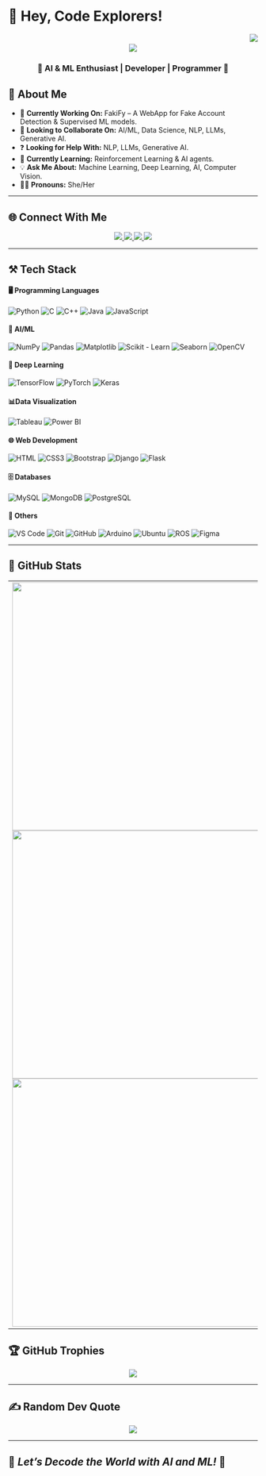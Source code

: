 # 🎯 **Hey, Code Explorers!** 

<!--
**anwesha0123/anwesha0123** is a ✨ _special_ ✨ repository because its `README.md` (this file) appears on your GitHub profile. 
-->

<img align="right" src="https://visitor-badge.laobi.icu/badge?page_id=anwesha0123" />

<h1 align="center">
    <img src="https://readme-typing-svg.herokuapp.com/?font=Righteous&size=40&color=0000DC&center=true&vCenter=true&width=500&height=70&duration=5000&lines=I'm+Anwesha+Das+!;" />
</h1>

<h3 align="center">🚀 AI & ML Enthusiast | Developer | Programmer 🚀</h3>

## 💫 About Me  

- 🔭 **Currently Working On:** FakiFy – A WebApp for Fake Account Detection & Supervised ML models.  
- 🤝 **Looking to Collaborate On:** AI/ML, Data Science, NLP, LLMs, Generative AI.  
- ❓ **Looking for Help With:** NLP, LLMs, Generative AI.  
- 📖 **Currently Learning:** Reinforcement Learning & AI agents.  
- 💡 **Ask Me About:** Machine Learning, Deep Learning, AI, Computer Vision.  
- 👩‍💻 **Pronouns:** She/Her     

---

## 🌐 Connect With Me  

<div align="center">
  <a href="mailto:anweshad026@gmail.com">
    <img src="https://img.shields.io/badge/Gmail-D14836?style=for-the-badge&logo=gmail&logoColor=white" />
  </a>
  <a href="https://www.reddit.com/" target="_blank">
    <img src="https://img.shields.io/badge/Reddit-FF4500?style=for-the-badge&logo=reddit&logoColor=white" />
  </a>
  
  <a href="https://medium.com/@anweshad026" target="_blank">
    <img src="https://img.shields.io/badge/Medium-000000?style=for-the-badge&logo=medium&logoColor=white" />
  </a>
  <a href="https://www.kaggle.com/anweshadas012" target="_blank">
    <img src="https://img.shields.io/badge/Kaggle-20BEFF?style=for-the-badge&logo=kaggle&logoColor=white" />
  </a>
</div>

---
## ⚒️ Tech Stack  
<div align="left">
  
  #### 🖥️ Programming Languages  
  <img src="https://skillicons.dev/icons?i=python" title="Python"/>
  <img src="https://skillicons.dev/icons?i=c" title="C" />
  <img src="https://skillicons.dev/icons?i=cpp" title="C++" />
  <img src="https://skillicons.dev/icons?i=java" title="Java" />
  <img src="https://skillicons.dev/icons?i=javascript" title="JavaScript" />

  #### 🤖 AI/ML  

  <img src="https://img.shields.io/badge/NumPy-013243?style=for-the-badge&logo=numpy&logoColor=white" title="NumPy" />
  <img src="https://img.shields.io/badge/Pandas-150458?style=for-the-badge&logo=pandas&logoColor=white" title="Pandas" />
  <img src="https://img.shields.io/badge/Matplotlib-3776AB?style=for-the-badge&logo=python&logoColor=white" title="Matplotlib"/>
  <img src="https://img.shields.io/badge/Scikit--Learn-F7931E?style=for-the-badge&logo=scikit-learn&logoColor=white" title="Scikit - Learn"/>
  <img src="https://img.shields.io/badge/Seaborn-3776AB?style=for-the-badge&logo=python&logoColor=white" title="Seaborn"/>
  <img src="https://img.shields.io/badge/OpenCV-5C3EE8?style=for-the-badge&logo=opencv&logoColor=white" title="OpenCV"/>

  #### 🧠 Deep Learning  
  <img src="https://skillicons.dev/icons?i=tensorflow" title="TensorFlow" />
  <img src="https://skillicons.dev/icons?i=pytorch" title="PyTorch" />
  <img src="https://skillicons.dev/icons?i=keras" title="Keras" />

  #### 📊Data Visualization

  <img src="https://img.shields.io/badge/Tableau-E97627?style=for-the-badge&logo=tableau&logoColor=white" title="Tableau" />
  <img src="https://img.shields.io/badge/Power%20BI-F2C811?style=for-the-badge&logo=power-bi&logoColor=black" title="Power BI" />

  #### 🌐 Web Development  
  <img src="https://skillicons.dev/icons?i=html" title="HTML" />
  <img src="https://skillicons.dev/icons?i=css" title="CSS3" />
  <img src="https://skillicons.dev/icons?i=bootstrap" title="Bootstrap" />
  <img src="https://skillicons.dev/icons?i=django" title="Django" />
  <img src="https://skillicons.dev/icons?i=flask" title="Flask" />

  #### 🗄️ Databases  
  <img src="https://skillicons.dev/icons?i=mysql" title="MySQL" />
  <img src="https://skillicons.dev/icons?i=mongodb" title="MongoDB" />
  <img src="https://skillicons.dev/icons?i=postgres" title="PostgreSQL" />

  #### 🔧 Others  
  <img src="https://skillicons.dev/icons?i=vscode" title="VS Code" />
  <img src="https://skillicons.dev/icons?i=git" title="Git" />
  <img src="https://skillicons.dev/icons?i=github" title="GitHub" />
  <img src="https://skillicons.dev/icons?i=arduino" title="Arduino" />
  <img src="https://skillicons.dev/icons?i=ubuntu" title="Ubuntu" />
  <img src="https://skillicons.dev/icons?i=ros" title="ROS" />
  <img src="https://skillicons.dev/icons?i=figma" title="Figma" />
</div>

---

## 🌟 GitHub Stats  

<table style="border: none;">
  <tr>
    <td>
      <img width=500 src="https://github-readme-stats.vercel.app/api?username=anwesha0123&theme=tokyonight&hide_border=true&include_all_commits=true&count_private=true" />
      <br/>
      <img width=500 src="https://github-readme-streak-stats.herokuapp.com/?user=anwesha0123&theme=tokyonight&hide_border=true" />
      <br/>
      <img width=500 src="https://github-readme-stats.vercel.app/api/top-langs/?username=anwesha0123&theme=tokyonight&hide_border=true&include_all_commits=true&count_private=true&layout=compact" />
    </td>
    <td>
      <img width=450 src="https://media3.giphy.com/media/v1.Y2lkPTc5MGI3NjExczZiMTEwNDlheDBieDBtNXlqaXh4cmNpZHIzcmhjb3M0MDA5dDYzZCZlcD12MV9pbnRlcm5hbF9naWZfYnlfaWQmY3Q9Zw/L1R1tvI9svkIWwpVYr/giphy.gif"/>
    </td>
  </tr>
</table>

## 🏆 GitHub Trophies 

<div align="center">
  <img src="https://github-trophies.vercel.app/?username=anwesha0123&theme=radical&no-frame=false&no-bg=false&margin-w=4" />
</div>

---

## ✍️ Random Dev Quote 

<div align="center">
  <img src="https://quotes-github-readme.vercel.app/api?type=horizontal&theme=tokyonight" />
</div>

---

## 🚀 *Let’s Decode the World with AI and ML!* 🚀  
